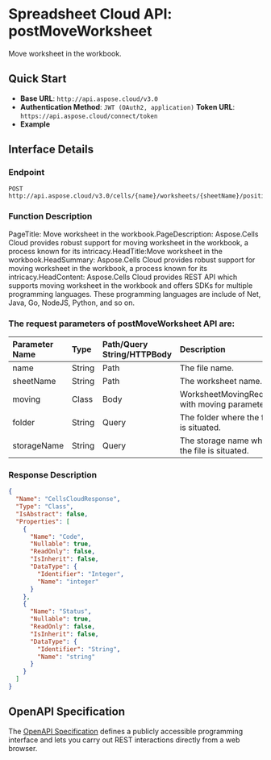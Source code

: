 # **Spreadsheet Cloud API: postMoveWorksheet**

Move worksheet in the workbook. 


## **Quick Start**

- **Base URL**: `http://api.aspose.cloud/v3.0`
- **Authentication Method**: `JWT (OAuth2, application)`  **Token URL**: `https://api.aspose.cloud/connect/token`
- **Example** 

## **Interface Details**

### **Endpoint** 

```
POST http://api.aspose.cloud/v3.0/cells/{name}/worksheets/{sheetName}/position
```
### **Function Description**
PageTitle: Move worksheet in the workbook.PageDescription: Aspose.Cells Cloud provides robust support for moving worksheet in the workbook, a process known for its intricacy.HeadTitle:Move worksheet in the workbook.HeadSummary: Aspose.Cells Cloud provides robust support for moving worksheet in the workbook, a process known for its intricacy.HeadContent: Aspose.Cells Cloud provides REST API which supports moving worksheet in the workbook and offers SDKs for multiple programming languages. These programming languages are include of Net, Java, Go, NodeJS, Python, and so on.

### The request parameters of **postMoveWorksheet** API are: 

| Parameter Name | Type | Path/Query String/HTTPBody | Description | 
| :- | :- | :- |:- | 
|name|String|Path|The file name.|
|sheetName|String|Path|The worksheet name.|
|moving|Class|Body|WorksheetMovingRequest with moving parameters.|
|folder|String|Query|The folder where the file is situated.|
|storageName|String|Query|The storage name where the file is situated.|

### **Response Description**
```json
{
  "Name": "CellsCloudResponse",
  "Type": "Class",
  "IsAbstract": false,
  "Properties": [
    {
      "Name": "Code",
      "Nullable": true,
      "ReadOnly": false,
      "IsInherit": false,
      "DataType": {
        "Identifier": "Integer",
        "Name": "integer"
      }
    },
    {
      "Name": "Status",
      "Nullable": true,
      "ReadOnly": false,
      "IsInherit": false,
      "DataType": {
        "Identifier": "String",
        "Name": "string"
      }
    }
  ]
}
```


## OpenAPI Specification

The [OpenAPI Specification](https://reference.aspose.cloud/cells/#/WorksheetsController/PostMoveWorksheet) defines a publicly accessible programming interface and lets you carry out REST interactions directly from a web browser.

